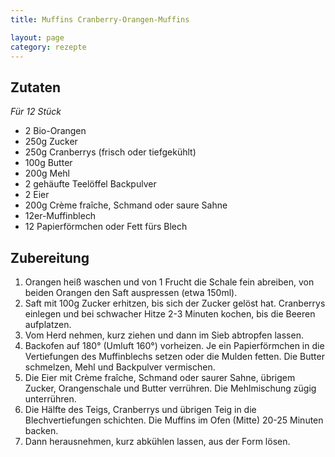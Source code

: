 ```yaml
---
title: Muffins Cranberry-Orangen-Muffins

layout: page
category: rezepte
---
```


Zutaten
-------
*Für 12 Stück*

- 2 Bio-Orangen
- 250g Zucker
- 250g Cranberrys (frisch oder tiefgekühlt)
- 100g Butter
- 200g Mehl
- 2 gehäufte Teelöffel Backpulver
- 2 Eier
- 200g Crème fraîche, Schmand oder saure Sahne
- 12er-Muffinblech
- 12 Papierförmchen oder Fett fürs Blech

Zubereitung
-----------
1. Orangen heiß waschen und von 1 Frucht die Schale fein abreiben, von beiden Orangen den Saft auspressen (etwa 150ml).
2. Saft mit 100g Zucker erhitzen, bis sich der Zucker gelöst hat. Cranberrys einlegen und bei schwacher Hitze 2-3 Minuten kochen, bis die Beeren aufplatzen.
3. Vom Herd nehmen, kurz ziehen und dann im Sieb abtropfen lassen.
4. Backofen auf 180° (Umluft 160°) vorheizen. Je ein Papierförmchen in die Vertiefungen des Muffinblechs setzen oder die Mulden fetten. Die Butter schmelzen, Mehl und Backpulver vermischen.
5. Die Eier mit Crème fraîche, Schmand oder saurer Sahne, übrigem Zucker, Orangenschale und Butter verrühren. Die Mehlmischung zügig unterrühren.
6. Die Hälfte des Teigs, Cranberrys und übrigen Teig in die Blechvertiefungen schichten. Die Muffins im Ofen (Mitte) 20-25 Minuten backen.
7. Dann herausnehmen, kurz abkühlen lassen, aus der Form lösen.
